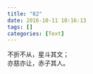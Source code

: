 ```yaml
---
title: "82"
date: 2016-10-11 10:16:13
tags: []
categories: [Text]
---
```


<p>不折不从，星斗其文；<br />亦慈亦让，赤子其人。</p>